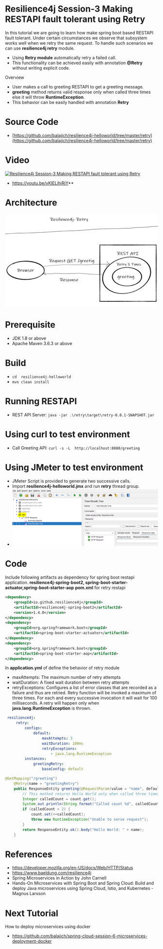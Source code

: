 # Resilience4j Session-3  Making RESTAPI fault tolerant using Retry 
In  this tutorial we are going to learn how make spring boot based RESTAPI fault tolerant. Under certain circumstances we 
observe that subsystem works well when we retry the same request. To handle such scenarios we can use **resilience4j retry**
module.
- Using **Retry module** automatically retry a failed call.
- This functionality can be achieved easily with annotation **@Retry** without writing explicit code. 

Overview
- User makes a call to greeting RESTAPI to get a greeting message.
- **greeting** method  returns valid response only when called three times else it will throw **RuntimeException**.
- This behavior can be easily handled with annotation **Retry**
# Source Code 
- [https://github.com/balajich/resilience4j-helloworld/tree/master/retry](https://github.com/balajich/resilience4j-helloworld/tree/master/retry) 
# Video
[![Resilience4j Session-3  Making RESTAPI fault tolerant using Retry](https://img.youtube.com/vi/vKIELihjRjY/0.jpg)](https://www.youtube.com/watch?v=vKIELihjRjY)
- https://youtu.be/vKIELihjRjY**
# Architecture
![architecture](architecture.png "architecture")
# Prerequisite
- JDK 1.8 or above
- Apache Maven 3.6.3 or above
# Build
- ``` cd  resilience4j-helloworld ```
- ``` mvn clean install ```

# Running RESTAPI
- REST API Server: ``` java -jar .\retry\target\retry-0.0.1-SNAPSHOT.jar ```

# Using curl to test environment
- Call Greeting API: ``` curl -s -L  http://localhost:8080/greeting ```
# Using JMeter to test environment
- JMeter Script is provided to generate two successive calls.
-  Import **resilience4j-helloworld.jmx** and run **retry** thread group.
- ![jmeter](jmeter.png "jmeter")
# Code
Include following artifacts as dependency for spring boot restapi application. **resilience4j-spring-boot2,
spring-boot-starter-actuator,spring-boot-starter-aop**
**pom.xml** for retry restapi 
```xml
<dependency>
    <groupId>io.github.resilience4j</groupId>
    <artifactId>resilience4j-spring-boot2</artifactId>
    <version>1.4.0</version>
</dependency>
<dependency>
    <groupId>org.springframework.boot</groupId>
    <artifactId>spring-boot-starter-actuator</artifactId>
</dependency>
<dependency>
    <groupId>org.springframework.boot</groupId>
    <artifactId>spring-boot-starter-aop</artifactId>
</dependency>
```
In **application.yml** of define the behavior of retry module
- maxAttempts: The maximum number of retry attempts
- waitDuration: A fixed wait duration between retry attempts
- retryExceptions: Configures a list of error classes that are recorded as a failure and thus are retried.
Retry function will be invoked a maximum of three times. For each and every successive invocation  it will wait for 100
milliseconds. A retry will happen only when  **java.lang.RuntimeException** is thrown.
```yaml
 resilience4j:
     retry:
         configs:
             default:
                 maxAttempts: 3
                 waitDuration: 100ms
                 retryExceptions:
                     - java.lang.RuntimeException
         instances:
             greetingRetry:
                 baseConfig: default
```
```java
@GetMapping("/greeting")
    @Retry(name = "greetingRetry")
    public ResponseEntity greeting(@RequestParam(value = "name", defaultValue = "World") String name) {
        // This method returns Hello World only when called three times
        Integer calledCount = count.get();
        System.out.println(String.format("Called count %d", calledCount));
        if (calledCount < 2) {
            count.set(++calledCount);
            throw new RuntimeException("Unable to serve request");
        }
        return ResponseEntity.ok().body("Hello World: " + name);
    }
```

# References
- https://developer.mozilla.org/en-US/docs/Web/HTTP/Status
- https://www.baeldung.com/resilience4j
- Spring Microservices in Action by John Carnell 
- Hands-On Microservices with Spring Boot and Spring Cloud: Build and deploy Java microservices 
using Spring Cloud, Istio, and Kubernetes -Magnus Larsson
# Next Tutorial
How to deploy microservices using docker
- https://github.com/balajich/spring-cloud-session-6-microservices-deployment-docker